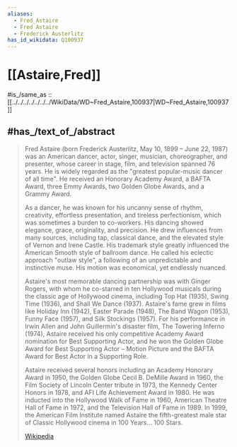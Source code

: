 ```yaml
---
aliases:
  - Fred_Astaire
  - Fred Astaire 
  - Frederick Austerlitz
has_id_wikidata: Q100937
---
```

# [[Astaire,Fred]] 

#is_/same_as :: [[../../../../../../../WikiData/WD~Fred_Astaire,100937|WD~Fred_Astaire,100937]] 

## #has_/text_of_/abstract 

> Fred Astaire (born Frederick Austerlitz, May 10, 1899 – June 22, 1987) was an American dancer, actor, singer, musician, choreographer, and presenter, whose career in stage, film, and television spanned 76 years. He is widely regarded as the "greatest popular-music dancer of all time". He received an Honorary Academy Award, a BAFTA Award, three Emmy Awards, two Golden Globe Awards, and a Grammy Award.
>
> As a dancer, he was known for his uncanny sense of rhythm, creativity, effortless presentation, and tireless perfectionism, which was sometimes a burden to co-workers. His dancing showed elegance, grace, originality, and precision. He drew influences from many sources, including tap, classical dance, and the elevated style of Vernon and Irene Castle. His trademark style greatly influenced the American Smooth style of ballroom dance. He called his eclectic approach "outlaw style", a following of an unpredictable and instinctive muse. His motion was economical, yet endlessly nuanced. 
>
> Astaire's most memorable dancing partnership was with Ginger Rogers, with whom he co-starred in ten Hollywood musicals during the classic age of Hollywood cinema, including Top Hat (1935), Swing Time (1936), and Shall We Dance (1937). Astaire's fame grew in films like Holiday Inn (1942), Easter Parade (1948), The Band Wagon (1953), Funny Face (1957), and Silk Stockings (1957). For his performance in Irwin Allen and John Guillermin's disaster film, The Towering Inferno (1974), Astaire received his only competitive Academy Award nomination for Best Supporting Actor, and he won the Golden Globe Award for Best Supporting Actor – Motion Picture and the BAFTA Award for Best Actor in a Supporting Role.
>
> Astaire received several honors including an Academy Honorary Award in 1950, the Golden Globe Cecil B. DeMille Award in 1960, the Film Society of Lincoln Center tribute in 1973, the Kennedy Center Honors in 1978, and AFI Life Achievement Award in 1980. He was inducted into the Hollywood Walk of Fame in 1960, American Theatre Hall of Fame in 1972, and the Television Hall of Fame in 1989. In 1999, the American Film Institute named Astaire the fifth-greatest male star of Classic Hollywood cinema in 100 Years... 100 Stars.
>
> [Wikipedia](https://en.wikipedia.org/wiki/Fred%20Astaire) 

